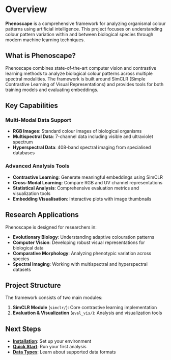 # Overview

**Phenoscape** is a comprehensive framework for analyzing organismal colour patterns using artificial intelligence. This project focuses on understanding colour pattern variation within and between biological species through modern machine learning techniques.

## What is Phenoscape?

Phenoscape combines state-of-the-art computer vision and contrastive learning methods to analyze biological colour patterns across multiple spectral modalities. The framework is built around SimCLR (Simple Contrastive Learning of Visual Representations) and provides tools for both training models and evaluating embeddings.

## Key Capabilities

### Multi-Modal Data Support
- **RGB Images**: Standard colour images of biological organisms
- **Multispectral Data**: 7-channel data including visible and ultraviolet spectrum
- **Hyperspectral Data**: 408-band spectral imaging from specialised databases

### Advanced Analysis Tools
- **Contrastive Learning**: Generate meaningful embeddings using SimCLR
- **Cross-Modal Learning**: Compare RGB and UV channel representations
- **Statistical Analysis**: Comprehensive evaluation metrics and visualization tools
- **Embedding Visualisation**: Interactive plots with image thumbnails

## Research Applications

Phenoscape is designed for researchers in:

- **Evolutionary Biology**: Understanding adaptive colouration patterns
- **Computer Vision**: Developing robust visual representations for biological data
- **Comparative Morphology**: Analyzing phenotypic variation across species
- **Spectral Imaging**: Working with multispectral and hyperspectral datasets


## Project Structure

The framework consists of two main modules:

1. **SimCLR Module** (`simclr/`): Core contrastive learning implementation
2. **Evaluation & Visualization** (`eval_vis/`): Analysis and visualization tools

## Next Steps

- **[Installation](installation.md)**: Set up your environment
- **[Quick Start](quickstart.md)**: Run your first analysis
- **[Data Types](../data/rgb.md)**: Learn about supported data formats

